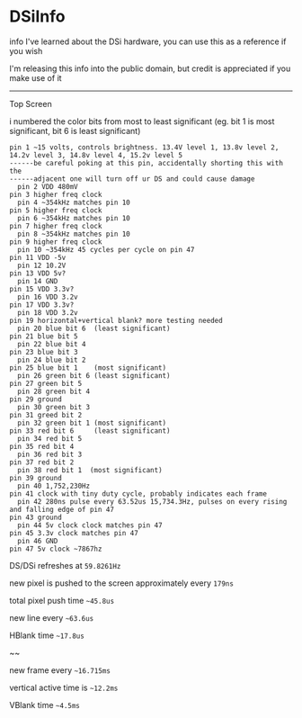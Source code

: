 # DSiInfo
info I've learned about the DSi hardware, you can use this as a reference if you wish

I'm releasing this info into the public domain, but credit is appreciated if you make use of it

-------

Top Screen

i numbered the color bits from most to least significant (eg. bit 1 is most significant, bit 6 is least significant)

```
pin 1 ~15 volts, controls brightness. 13.4V level 1, 13.8v level 2, 14.2v level 3, 14.8v level 4, 15.2v level 5
------be careful poking at this pin, accidentally shorting this with the
------adjacent one will turn off ur DS and could cause damage
  pin 2 VDD 480mV
pin 3 higher freq clock
  pin 4 ~354kHz matches pin 10
pin 5 higher freq clock
  pin 6 ~354kHz matches pin 10
pin 7 higher freq clock
  pin 8 ~354kHz matches pin 10
pin 9 higher freq clock
  pin 10 ~354kHz 45 cycles per cycle on pin 47
pin 11 VDD -5v
  pin 12 10.2V
pin 13 VDD 5v?
  pin 14 GND
pin 15 VDD 3.3v?
  pin 16 VDD 3.2v
pin 17 VDD 3.3v?
  pin 18 VDD 3.2v
pin 19 horizontal+vertical blank? more testing needed
  pin 20 blue bit 6  (least significant)
pin 21 blue bit 5
  pin 22 blue bit 4
pin 23 blue bit 3
  pin 24 blue bit 2
pin 25 blue bit 1    (most significant)
  pin 26 green bit 6 (least significant)
pin 27 green bit 5
  pin 28 green bit 4
pin 29 ground
  pin 30 green bit 3
pin 31 greed bit 2
  pin 32 green bit 1 (most significant)
pin 33 red bit 6     (least significant)
  pin 34 red bit 5
pin 35 red bit 4
  pin 36 red bit 3
pin 37 red bit 2
  pin 38 red bit 1  (most significant)
pin 39 ground
  pin 40 1,752,230Hz
pin 41 clock with tiny duty cycle, probably indicates each frame
  pin 42 280ns pulse every 63.52us 15,734.3Hz, pulses on every rising and falling edge of pin 47
pin 43 ground
  pin 44 5v clock clock matches pin 47
pin 45 3.3v clock matches pin 47
  pin 46 GND
pin 47 5v clock ~7867hz
```

DS/DSi refreshes at `59.8261Hz`

new pixel is pushed to the screen approximately every `179ns`

total pixel push time `~45.8us`

new line every `~63.6us`

HBlank time `~17.8us`

~~

new frame every `~16.715ms`

vertical active time is `~12.2ms`

VBlank time `~4.5ms`
